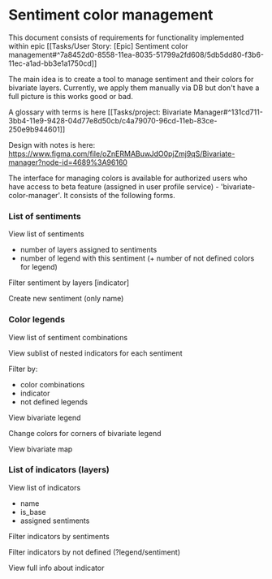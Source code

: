 # Sentiment color management

This document consists of requirements for functionality implemented within epic [[Tasks/User Story: [Epic] Sentiment color management#^7a8452d0-8558-11ea-8035-51799a2fd608/5db5dd80-f3b6-11ec-a1ad-bb3e1a1750cd]]

The main idea is to create a tool to manage sentiment and their colors for bivariate layers. Currently, we apply them manually via DB but don't have a full picture is this works good or bad.

A glossary with terms is here [[Tasks/project: Bivariate Manager#^131cd711-3bb4-11e9-9428-04d77e8d50cb/c4a79070-96cd-11eb-83ce-250e9b944601]] 

Design with notes is here: <https://www.figma.com/file/oZnERMABuwJdO0pjZmj9qS/Bivariate-manager?node-id=4689%3A96160> 

The interface for managing colors is available for authorized users who have access to beta feature (assigned in user profile service) - 'bivariate-color-manager'. It consists of the following forms.

### List of sentiments

View list of sentiments
* number of layers assigned to sentiments
* number of legend with this sentiment (+ number of not defined colors for legend)

Filter sentiment by layers \[indicator\]

Create new sentiment (only name)

### Color legends

View list of sentiment combinations

View sublist of nested indicators for each sentiment

Filter by:
* color combinations
* indicator
* not defined legends

View bivariate legend

Change colors for corners of bivariate legend

View bivariate map 

### List of indicators (layers)

View list of indicators
* name
* is_base
* assigned sentiments

Filter indicators by sentiments

Filter indicators by not defined (?legend/sentiment)

View full info about indicator 
